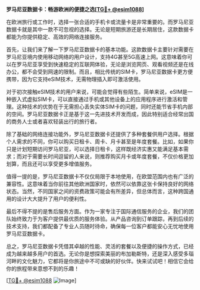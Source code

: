 **罗马尼亚数据卡：畅游欧洲的便捷之选[[TG💪+ @esim1088](https://t.me/s/esim1088)]**

在欧洲旅行或工作时，选择一张合适的手机卡或流量卡是非常重要的。而罗马尼亚数据卡就是其中一款不可忽视的选择。无论是短期旅游还是长期居住，这款数据卡都能为你提供稳定、高效的网络连接服务。

首先，让我们来了解一下罗马尼亚数据卡的基本功能。这款数据卡主要针对需要在罗马尼亚境内使用移动网络的用户设计，支持4G甚至5G高速上网。这意味着你可以在罗马尼亚享受到快速稳定的互联网体验，无论是浏览网页、观看视频还是在线办公，都不会受到网速的限制。而且，相比传统的SIM卡，罗马尼亚数据卡更方便携带，因为它支持eSIM技术，无需物理插入即可激活使用。

对于初次接触eSIM技术的用户来说，可能会觉得有些陌生。简单来说，eSIM是一种嵌入式虚拟SIM卡，可以直接通过手机或其他设备上的应用程序进行激活和管理。这种技术的优势在于无需担心丢失实体SIM卡的问题，同时还能节省手机内部的空间。罗马尼亚数据卡正是基于这一先进技术开发而成，因此特别适合经常出国的商务人士或者喜欢轻装出行的旅行者。

除了基础的网络连接功能外，罗马尼亚数据卡还提供了多种套餐供用户选择。根据个人需求的不同，你可以购买日租卡、周卡、月卡甚至是年度套餐。比如，如果你只是计划短期访问罗马尼亚，可以选择日租卡，这样既经济实惠又能满足基本需求；而对于需要长时间逗留的人来说，则推荐购买月卡或年度套餐，不仅价格更加划算，而且还可以享受更多增值服务。

值得一提的是，罗马尼亚数据卡不仅仅局限于本地使用，在欧盟范围内也有广泛的兼容性。这意味着当你前往其他欧洲国家时，依然可以依靠这张卡保持良好的网络状态。当然，不同国家之间的资费政策可能会有所差异，但总体而言，这种跨国通用的设计大大提升了用户的便利性。

最后不得不提的是售后服务方面。作为一家专注于国际通信服务的企业，我们的团队始终致力于为客户提供最优质的服务体验。从产品咨询到订单跟踪，再到后续的技术支持，我们都配备了专业人员随时待命，确保每一位客户都能安心无忧地使用罗马尼亚数据卡。

总之，罗马尼亚数据卡凭借其卓越的性能、灵活的套餐以及便捷的操作方式，已经成为越来越多用户的首选。无论你是想探索美丽的布加勒斯特，还是深入感受多瑙河畔的文化魅力，它都将是你旅途中不可或缺的好伙伴。快来试试吧！相信它会给你的旅程带来意想不到的乐趣！

[[TG💪+ @esim1088](https://t.me/s/esim1088) ![Image](https://i.postimg.cc/4NQfJmqS/Snipaste-2025-05-13-00-14-12.png)]